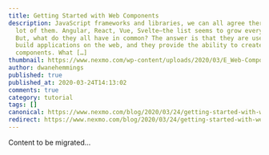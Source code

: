 ```yaml
---
title: Getting Started with Web Components
description: JavaScript frameworks and libraries, we can all agree there are a
  lot of them. Angular, React, Vue, Svelte—the list seems to grow every year.
  But, what do they all have in common? The answer is that they are used to
  build applications on the web, and they provide the ability to create reusable
  components. What […]
thumbnail: https://www.nexmo.com/wp-content/uploads/2020/03/E_Web-Components_1200x600.png
author: dwanehemmings
published: true
published_at: 2020-03-24T14:13:02
comments: true
category: tutorial
tags: []
canonical: https://www.nexmo.com/blog/2020/03/24/getting-started-with-web-components-dr
redirect: https://www.nexmo.com/blog/2020/03/24/getting-started-with-web-components-dr
---
```

Content to be migrated...
